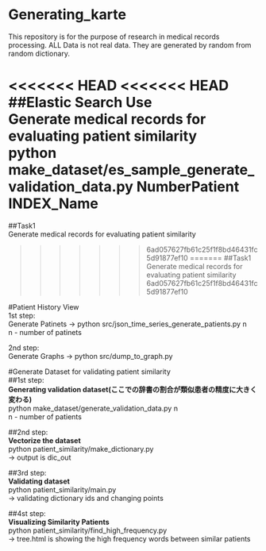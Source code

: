 # Generating_karte
This repository is for the purpose of research in medical records processing.
ALL Data is not real data. They are generated by random from random dictionary.  

<<<<<<< HEAD
<<<<<<< HEAD
##Elastic Search Use  
Generate medical records for evaluating patient similarity  
	python make_dataset/es_sample_generate_validation_data.py NumberPatient INDEX_Name  
=======
##Task1  
Generate medical records for evaluating patient similarity
>>>>>>> 6ad057627fb61c25f1f8bd46431fc5d91877ef10
=======
##Task1  
Generate medical records for evaluating patient similarity
>>>>>>> 6ad057627fb61c25f1f8bd46431fc5d91877ef10

#Patient History View  
1st step:  
	Generate Patinets -> python src/json_time_series_generate_patients.py n  
	n - number of patinets  

2nd step:  
	Generate Graphs -> python src/dump_to_graph.py  

#Generate Dataset for validating patient similarity  
##1st step:  
	**Generating validation dataset(ここでの辞書の割合が類似患者の精度に大きく変わる)**  
	python make_dataset/generate_validation_data.py n  
	n - number of patients  

##2nd step:  
	**Vectorize the dataset**  
	python patient_similarity/make_dictionary.py  
	-> output is dic_out  
 
##3rd step:  
	**Validating dataset**  
	python patient_similarity/main.py  
	-> validating dictionary ids and changing points  

##4st step:   
	**Visualizing Similarity Patients**  
	python patient_similarity/find_high_frequency.py  
	-> tree.html is showing the high frequency words between similar patients  




